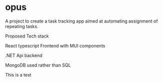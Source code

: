 # opus
A project to create a task tracking app aimed at automating assignment of repeating tasks.


Proposed Tech stack

React typescript Frontend with MUI components

.NET Api backend

MongoDB used rather than SQL

This is a test
